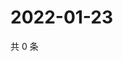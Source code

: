 # 2022-01-23

共 0 条

<!-- BEGIN WEIBO -->
<!-- 最后更新时间 Sun Jan 23 2022 14:16:32 GMT+0800 (China Standard Time) -->

<!-- END WEIBO -->
